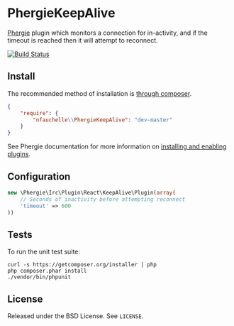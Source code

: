 # PhergieKeepAlive

[Phergie](http://github.com/phergie/phergie-irc-bot-react/) plugin which monitors a connection for in-activity, and if the timeout is reached then it will attempt to reconnect.

[![Build Status](https://secure.travis-ci.org/nfauchelle/PhergieKeepAlive.png?branch=master)](http://travis-ci.org/nfauchelle/PhergieKeepAlive)

## Install

The recommended method of installation is [through composer](http://getcomposer.org).

```JSON
{
    "require": {
        "nfauchelle\\PhergieKeepAlive": "dev-master"
    }
}
```

See Phergie documentation for more information on
[installing and enabling plugins](https://github.com/phergie/phergie-irc-bot-react/wiki/Usage#plugins).

## Configuration

```php
new \Phergie\Irc\Plugin\React\KeepAlive\Plugin(array(
    // Seconds of inactivity before attempting reconnect
    'timeout' => 600
))
```

## Tests

To run the unit test suite:

```
curl -s https://getcomposer.org/installer | php
php composer.phar install
./vendor/bin/phpunit
```

## License

Released under the BSD License. See `LICENSE`.
